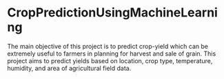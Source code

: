 # CropPredictionUsingMachineLearning
The main objective of this project is to predict crop-yield which can be extremely useful to farmers in planning for harvest and sale of grain. This project aims to predict yields based on location, crop type, temperature, humidity, and area of agricultural field data.

